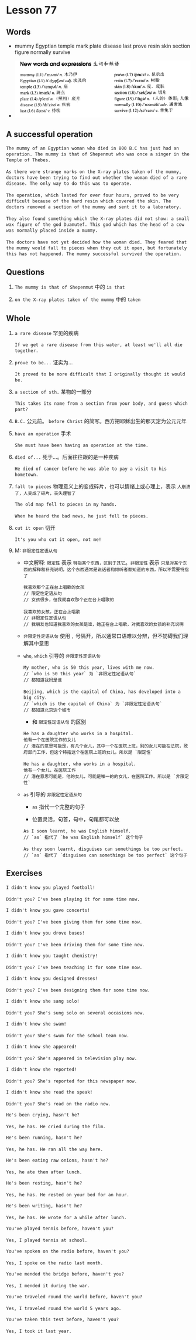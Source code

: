 # Lesson 77

## Words

- mummy Egyptian temple mark plate disease last prove resin skin section figure normally survive

- ![Words](../../../Images/Part2/08/words-77.png)

## A successful operation

```
The mummy of an Egyptian woman who died in 800 B.C has just had an operation. The mummy is that of Shepenmut who was once a singer in the Temple of Thebes.

As there were strange marks on the X-ray plates taken of the mummy, doctors have been trying to find out whether the woman died of a rare disease. The only way to do this was to operate.

The operation, which lasted for over four hours, proved to be very difficult because of the hard resin which covered the skin. The doctors removed a section of the mummy and sent it to a laboratory.

They also found something which the X-ray plates did not show: a small wax figure of the god Duamutef. This god which has the head of a cow was normally placed inside a mummy.

The doctors have not yet decided how the woman died. They feared that the mummy would fall to pieces when they cut it open, but fortunately this has not happened. The mummy successful survived the operation.
```

## Questions

1. `The mummy is that of Shepenmut` 中的 `is that`

2. `on the X-ray plates taken of the mummy` 中的 `taken`

## Whole

1. `a rare disease` 罕见的疾病

   ```
   If we get a rare disease from this water, at least we'll all die together.
   ```

2. `prove to be...` 证实为...

   ```
   It proved to be more difficult that I originally thought it would be.
   ```

3. `a section of sth.` 某物的一部分

   ```
   This takes its name from a section from your body, and guess which part?
   ```

4. `B.C.` 公元前。 `before Christ` 的简写。西方把耶稣出生的那天定为公元元年

5. `have an operation` 手术

   ```
   She must have been having an operation at the time.
   ```

6. `died of...` 死于...。后面往往跟的是一种疾病

   ```
   He died of cancer before he was able to pay a visit to his hometown.
   ```

7. `fall to pieces` 物理意义上的变成碎片，也可以情绪上或心理上，表示 `人崩溃了，人变成了碎片，丧失理智了`

   ```
   The old map fell to pieces in my hands.

   When he heard the bad news, he just fell to pieces.
   ```

8. `cut it open` 切开

   ```
   It's you who cut it open, not me!
   ```

9. M: `非限定性定语从句`

   - 中文解释: `限定性` 表示 `特指某个东西，区别于其它`。`非限定性` 表示 `只是对某个东西的解释和补充说明，这个东西通常是说话者和倾听者都知道的东西，所以不需要特指了`

     ```
     我喜欢那个正在台上唱歌的女孩
     // 限定性定语从句
     // 女孩很多，但我就喜欢那个正在台上唱歌的

     我喜欢的女孩，正在台上唱歌
     // 非限定性定语从句
     // 我朋友也知道我喜欢的女孩是谁，她正在台上唱歌，对我喜欢的女孩的补充说明
     ```

   - `非限定性定语从句` 使用 `,` 号隔开，所以通常口语难以分辨，但不妨碍我们理解其中意思

   - `who`, `which` 引导的 `非限定性定语从句`

     ```
     My mother, who is 50 this year, lives with me now.
     // `who is 50 this year` 为 `非限定性定语从句`
     // 都知道我妈是谁

     Beijing, which is the capital of China, has developed into a big city.
     // `which is the capital of China` 为 `非限定性定语从句`
     // 都知道北京这个城市
     ```

     - 和 `限定性定语从句` 的区别

     ```
     He has a daughter who works in a hospital.
     他有一个在医院工作的女儿
     // 潜在的意思可能是，有几个女儿，其中一个在医院上班，别的女儿可能在法院，政府部门工作，但这个特指这个在医院上班的女儿。所以是 `限定性`

     He has a daughter, who works in a hospital.
     他有一个女儿，在医院工作
     // 潜在意思可能是，他的女儿，可能是唯一的的女儿，在医院工作。所以是 `非限定性`
     ```

   - `as` 引导的 `非限定性定语从句`

     - `as` 指代一个完整的句子

     - 位置灵活，句首，句中，句尾都可以放

     ```
     As I soon learnt, he was English himself.
     // `as` 指代了 `he was English himself` 这个句子

     As they soon learnt, disguises can somethings be too perfect.
     // `as` 指代了 `disguises can somethings be too perfect` 这个句子
     ```

## Exercises

```
I didn't know you played football!

Didn't you? I've been playing it for some time now.
```

```
I didn't know you gave concerts!

Didn't you? I've been giving them for some time now.
```

```
I didn't know you drove buses!

Didn't you? I've been driving them for some time now.
```

```
I didn't know you taught chemistry!

Didn't you? I've been teaching it for some time now.
```

```
I didn't know you designed dresses!

Didn't you? I've been designing them for some time now.
```

```
I didn't know she sang solo!

Didn't you? She's sung solo on several occasions now.
```

```
I didn't know she swam!

Didn't you? She's swum for the school team now.
```

```
I didn't know she appeared!

Didn't you? She's appeared in television play now.
```

```
I didn't know she reported!

Didn't you? She's reported for this newspaper now.
```

```
I didn't know she read the speak!

Didn't you? She's read on the radio now.
```

```
He's been crying, hasn't he?

Yes, he has. He cried during the film.
```

```
He's been running, hasn't he?

Yes, he has. He ran all the way here.
```

```
He's been eating raw onions, hasn't he?

Yes, he ate them after lunch.
```

```
He's been resting, hasn't he?

Yes, he has. He rested on your bed for an hour.
```

```
He's been writing, hasn't he?

Yes, he has. He wrote for a while after lunch.
```

```
You've played tennis before, haven't you?

Yes, I played tennis at school.
```

```
You've spoken on the radio before, haven't you?

Yes, I spoke on the radio last month.
```

```
You've mended the bridge before, haven't you?

Yes, I mended it during the war.
```

```
You've traveled round the world before, haven't you?

Yes, I traveled round the world 5 years ago.
```

```
You've taken this test before, haven't you?

Yes, I took it last year.
```
